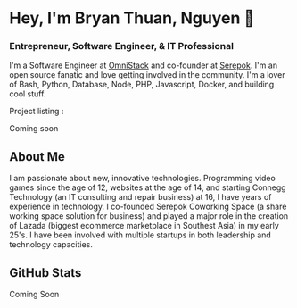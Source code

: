 # Hey, I'm Bryan Thuan, Nguyen 👋

### Entrepreneur, Software Engineer, & IT Professional

I'm a Software Engineer at [OmniStack](https://www.omniStack.co) and co-founder at [Serepok](https://serepok.com). I'm an open source fanatic and love getting involved in the community. I'm a lover of Bash, Python, Database, Node, PHP, Javascript, Docker, and building cool stuff.

Project listing :

Coming soon

## About Me

I am passionate about new, innovative technologies. Programming video games since the age of 12, websites at the age of 14, and starting Connegg Technology (an IT consulting and repair business) at 16, I have years of experience in technology. I co-founded Serepok Coworking Space (a share working space solution for business) and played a major role in the creation of Lazada (biggest ecommerce marketplace in Southest Asia) in my early 25's. I have been involved with multiple startups in both leadership and technology capacities.

## GitHub Stats

Coming Soon
